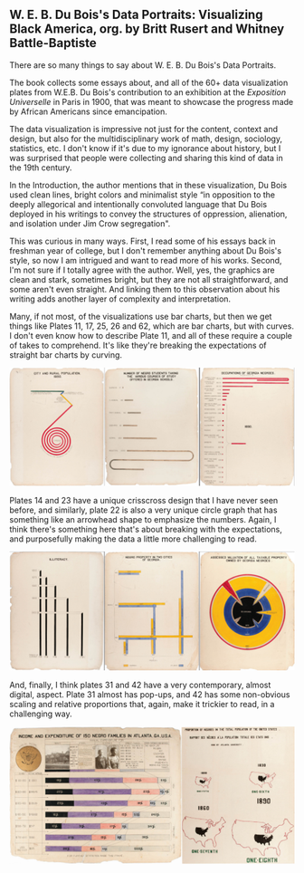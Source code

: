 ## W. E. B. Du Bois's Data Portraits: Visualizing Black America, org. by Britt Rusert and Whitney Battle-Baptiste

There are so many things to say about W. E. B. Du Bois's Data Portraits.

The book collects some essays about, and all of the 60+ data visualization plates from W.E.B. Du Bois's contribution to an exhibition at the *Exposition Universelle* in Paris in 1900, that was meant to showcase the progress made by African Americans since emancipation.

The data visualization is impressive not just for the content, context and design, but also for the multidisciplinary work of math, design, sociology, statistics, etc. I don't know if it's due to my ignorance about history, but I was surprised that people were collecting and sharing this kind of data in the 19th century.

In the Introduction, the author mentions that in these visualization, Du Bois used clean lines, bright colors and minimalist style “in opposition to the deeply allegorical and intentionally convoluted language that Du Bois deployed in his writings to convey the structures of oppression, alienation, and isolation under Jim Crow segregation".

This was curious in many ways. First, I read some of his essays back in freshman year of college, but I don't remember anything about Du Bois's style, so now I am intrigued and want to read more of his works. Second, I'm not sure if I totally agree with the author. Well, yes, the graphics are clean and stark, sometimes bright, but they are not all straightforward, and some aren't even straight. And linking them to this observation about his writing adds another layer of complexity and interpretation.

Many, if not most, of the visualizations use bar charts, but then we get things like Plates 11, 17, 25, 26 and 62, which are bar charts, but with curves. I don't even know how to describe Plate 11, and all of these require a couple of takes to comprehend. It's like they're breaking the expectations of straight bar charts by curving.

![](./assets/week06/plates-11-17-26.jpg)


Plates 14 and 23 have a unique crisscross design that I have never seen before, and similarly, plate 22 is also a very unique circle graph that has something like an arrowhead shape to emphasize the numbers. Again, I think there's something here that's about breaking with the expectations, and purposefully making the data a little more challenging to read.

![](./assets/week06/plates-14-23-22.jpg)

And, finally, I think plates 31 and 42 have a very contemporary, almost digital, aspect. Plate 31 almost has pop-ups, and 42 has some non-obvious scaling and relative proportions that, again, make it trickier to read, in a challenging way.

![](./assets/week06/plates-31-42.jpg)
